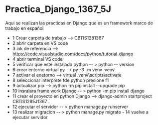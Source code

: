 # Practica_Django_1367_5J
Aqui se realizan las practicas en Django que es un framework marco de trabajo en español

- 1  Crear carpeta de trabajo --> CBTIS1281367
- 2 abrir carpeta en VS code
- 3 ink de referencia --> https://code.visualstudio.com/docs/python/tutorial-django
- 4 abrir terminal VS code
- 5 verificar que este instalado python -- > python -- version
- 6 crear entorno virtual  py --> py -3 -m venv .venv
- 7 activar el enetorno --> virtual .venv\scripts\activate 
- 8 seleccionar interprete fde python presione f1
- 9 actualizar pip --> python -m pip install --upgrade pip
- 10 insralara frame work Django -- > python -m pip install django
- 11 crear el proyecto en python Django --> django-admin startproject CBTIS1285J1367 . 
- 12 ejecutar el servidor -- > python manage.py runserver
- 13 realizar migracion -- > python manage.py migrate - 14 vuelve a ejecutar servidor 
